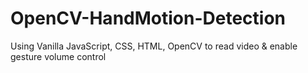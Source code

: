 # OpenCV-HandMotion-Detection
Using Vanilla JavaScript, CSS, HTML, OpenCV to read video &amp; enable gesture volume control 
